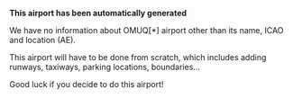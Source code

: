 **This airport has been automatically generated**

We have no information about OMUQ[*] airport other than its name, ICAO and location (AE).

This airport will have to be done from scratch, which includes adding runways, taxiways, parking locations, boundaries...

Good luck if you decide to do this airport!